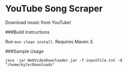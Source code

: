 YouTube Song Scraper
====================

Download music from YouTube!

###Build Instructions

Run `mvn clean install`. Requires Maven 3.

###Sample Usage

`java -jar WebVideoDownloader.jar -f inputFile.txt -d "/home/kyle/Downloads"`